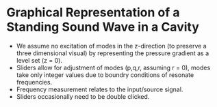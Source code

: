 # Graphical Representation of a Standing Sound Wave in a Cavity
- We assume no excitation of modes in the z-direction (to preserve a three dimensional visual) by representing the pressure gradient as a level set (z = 0). 
- Sliders allow for adjustment of modes (p,q,r, assuming r = 0), modes take only integer values due to boundry conditions of resonate frequencies.
- Frequency measurement relates to the input/source signal. 
- Sliders occasionally need to be double clicked.

